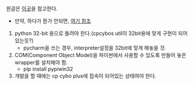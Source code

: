 원글은 [이곳](https://wikidocs.net/book/110)을 참고한다.

* 만약, 하다가 뭔가 안되면, [여기 참조](http://www.daishin.co.kr/ctx_kr/sc_customer/sg_notice/svc_notice/tujainfo_notice_web.html)
1. python 32-bit 용으로 돌려야 한다.(cpcybos util이 32bit용에 맞게 구현이 되어 있는듯?)
    - pycharm을 쓰는 경우, interpreter설정을 32bit에 맞게 해놓을 것.
2. COM(Component Object Model)을 파이썬에서 사용할 수 있도록 만들어 놓은 wrapper를 설치해야 함.
    - pip install pypiwin32
3. 개발을 할 때에는 cp cybo plus에 접속이 되어있는 상태여야 한다.

    